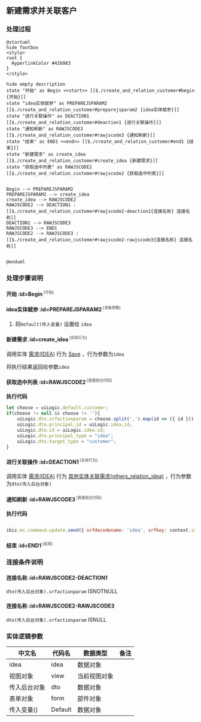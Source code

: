 ## 新建需求并关联客户 <!-- {docsify-ignore-all} -->

   

### 处理过程

```plantuml
@startuml
hide footbox
<style>
root {
  HyperlinkColor #42b983
}
</style>

hide empty description
state "开始" as Begin <<start>> [[$./create_and_relation_customer#begin {开始}]]
state "idea实体赋参" as PREPAREJSPARAM2  [[$./create_and_relation_customer#preparejsparam2 {idea实体赋参}]]
state "进行关联操作" as DEACTION1  [[$./create_and_relation_customer#deaction1 {进行关联操作}]]
state "通知刷新" as RAWJSCODE3  [[$./create_and_relation_customer#rawjscode3 {通知刷新}]]
state "结束" as END1 <<end>> [[$./create_and_relation_customer#end1 {结束}]]
state "新建需求" as create_idea  [[$./create_and_relation_customer#create_idea {新建需求}]]
state "获取选中列表" as RAWJSCODE2  [[$./create_and_relation_customer#rawjscode2 {获取选中列表}]]


Begin --> PREPAREJSPARAM2
PREPAREJSPARAM2 --> create_idea
create_idea --> RAWJSCODE2
RAWJSCODE2 --> DEACTION1 : [[$./create_and_relation_customer#rawjscode2-deaction1{连接名称} 连接名称]]
DEACTION1 --> RAWJSCODE3
RAWJSCODE3 --> END1
RAWJSCODE2 --> RAWJSCODE3 : [[$./create_and_relation_customer#rawjscode2-rawjscode3{连接名称} 连接名称]]


@enduml
```


### 处理步骤说明

#### 开始 :id=Begin<sup class="footnote-symbol"> <font color=gray size=1>[开始]</font></sup>




#### idea实体赋参 :id=PREPAREJSPARAM2<sup class="footnote-symbol"> <font color=gray size=1>[准备参数]</font></sup>



1. 将`Default(传入变量)` 设置给  `idea`

#### 新建需求 :id=create_idea<sup class="footnote-symbol"> <font color=gray size=1>[实体行为]</font></sup>



调用实体 [需求(IDEA)](module/ProdMgmt/idea.md) 行为 [Save](module/ProdMgmt/idea#行为) ，行为参数为`idea`

将执行结果返回给参数`idea`

#### 获取选中列表 :id=RAWJSCODE2<sup class="footnote-symbol"> <font color=gray size=1>[直接前台代码]</font></sup>



<p class="panel-title"><b>执行代码</b></p>

```javascript
let choose = uiLogic.default.customer;
if(choose != null && choose != ''){
    uiLogic.dto.srfactionparam = choose.split(',').map(id => ({ id }));
    uiLogic.dto.principal_id = uiLogic.idea.id;
    uiLogic.dto.id = uiLogic.idea.id;
    uiLogic.dto.principal_type = "idea";
    uiLogic.dto.target_type = "customer";
}
```

#### 进行关联操作 :id=DEACTION1<sup class="footnote-symbol"> <font color=gray size=1>[实体行为]</font></sup>



调用实体 [需求(IDEA)](module/ProdMgmt/idea.md) 行为 [其他实体关联需求(others_relation_idea)](module/ProdMgmt/idea#行为) ，行为参数为`dto(传入后台对象)`

#### 通知刷新 :id=RAWJSCODE3<sup class="footnote-symbol"> <font color=gray size=1>[直接前台代码]</font></sup>



<p class="panel-title"><b>执行代码</b></p>

```javascript

ibiz.mc.command.update.send({ srfdecodename: 'idea', srfkey: context.idea})
```

#### 结束 :id=END1<sup class="footnote-symbol"> <font color=gray size=1>[结束]</font></sup>




### 连接条件说明
#### 连接名称 :id=RAWJSCODE2-DEACTION1

```dto(传入后台对象).srfactionparam``` ISNOTNULL
#### 连接名称 :id=RAWJSCODE2-RAWJSCODE3

```dto(传入后台对象).srfactionparam``` ISNULL


### 实体逻辑参数

|    中文名   |    代码名    |  数据类型      |备注 |
| --------| --------| --------  | --------   |
|idea|idea|数据对象||
|视图对象|view|当前视图对象||
|传入后台对象|dto|数据对象||
|表单对象|form|部件对象||
|传入变量(<i class="fa fa-check"/></i>)|Default|数据对象||
